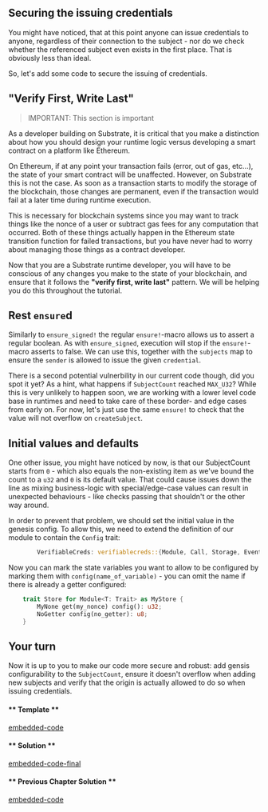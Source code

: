 ## Securing the issuing credentials

You might have noticed, that at this point anyone can issue credentials to anyone, regardless of their connection to the subject - nor do we check whether the referenced subject even exists in the first place. That is obviously less than ideal.

So, let's add some code to secure the issuing of credentials.

## "Verify First, Write Last"

> IMPORTANT: This section is important

As a developer building on Substrate, it is critical that you make a distinction about how you should design your runtime logic versus developing a smart contract on a platform like Ethereum.

On Ethereum, if at any point your transaction fails (error, out of gas, etc...), the state of your smart contract will be unaffected. However, on Substrate this is not the case. As soon as a transaction starts to modify the storage of the blockchain, those changes are permanent, even if the transaction would fail at a later time during runtime execution.

This is necessary for blockchain systems since you may want to track things like the nonce of a user or subtract gas fees for any computation that occurred. Both of these things actually happen in the Ethereum state transition function for failed transactions, but you have never had to worry about managing those things as a contract developer.

Now that you are a Substrate runtime developer, you will have to be conscious of any changes you make to the state of your blockchain, and ensure that it follows the **"verify first, write last"** pattern. We will be helping you do this throughout the tutorial.


## Rest `ensure`d

Similarly to `ensure_signed!` the regular `ensure!`-macro allows us to assert a regular boolean. As with `ensure_signed`, execution will stop if the `ensure!`-macro asserts to false. We can use this, together with the `subjects` map to ensure the `sender` is allowed to issue the given `credential`. 

There is a second potential vulnerbility in our current code though, did you spot it yet? As a hint, what happens if `SubjectCount` reached `MAX_U32`? While this is very unlikely to happen soon, we are working with a lower level code base in runtimes and need to take care of these border- and edge cases from early on. For now, let's just use the same `ensure!` to check that the value will not overflow on `createSubject`.

## Initial values and defaults

One other issue, you might have noticed by now, is that our SubjectCount starts from `0` - which also equals the non-existing item as we've bound the count to a `u32` and `0` is its default value. That could cause issues down the line as mixing business-logic with special/edge-case values can result in unexpected behaviours - like checks passing that shouldn't or the other way around.

In order to prevent that problem, we should set the initial value in the genesis config. To allow this, we need to extend the definition of our module to contain the `Config` trait:

```rust
		VerifiableCreds: verifiablecreds::{Module, Call, Storage, Event<T>, Config<T>},
```

Now you can mark the state variables you want to allow to be configured by marking them with `config(name_of_variable)` - you can omit the name if there is already a getter configured:

```rust 
    trait Store for Module<T: Trait> as MyStore {
        MyNone get(my_nonce) config(): u32;
        NoGetter config(no_getter): u8;
    }
```

## Your turn

Now it is up to you to make our code more secure and robust: add gensis configurability to the `SubjectCount`, ensure it doesn't overflow when adding new subjects and verify that the origin is actually allowed to do so when issuing credentials.


<!-- tabs:start -->

#### ** Template **

[embedded-code](../assets/1.7-template.rs ':include :type=code embed-template')

#### ** Solution **

[embedded-code-final](../assets/1.7-finished-code.rs ':include :type=code embed-final')

#### ** Previous Chapter Solution **

[embedded-code](../assets/1.6-finished-code.rs ':include :type=code embed-previous')

<!-- tabs:end -->
